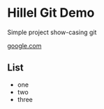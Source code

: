 # Hillel Git Demo

Simple project show-casing git

[google.com](google.com)


## List
- one
- two
- three

